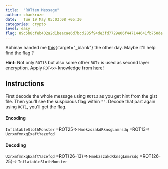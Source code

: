 ```yaml
---
title:  "ROTten Message"
author: chankruze
date:   Tue 19 May 05:03:08 +05:30
categories: crypto
level: easy
flag: 89c5b8cfeb402a2d1beacae6d7bcd285f94de3fd7729e06f447144641fb750de
---
```


Abhinav handed me [this](https://gist.github.com/chankruze/d9e3146ea34dfac78ad3b60ff6650a40){:target="_blank"} the other day. Maybe it'll help find the flag ?

**Hint:** Not only `ROT13` but also some other `ROTx` is used as second layer encryption. Apply `ROT<x>` knowledge from [here](/sub-categories/ciphers)!

<!--walkthrough-->

## Instructions

First decode the whole message using `ROT13` as you get hint from the gist file. Then you'll see the suspicious flag within `""`. Decode that part again using `ROT1`, you'll get the flag.

#### Encoding
`InflatableSlothMonster`   =ROT25=> `HmekzszakdRknsgLnmrsdq`  =ROT13=> `UzrxmfmnxqExaftYazefqd`

#### Decoding
`UzrxmfmnxqExaftYazefqd`   =ROT{26-13}=> `HmekzszakdRknsgLnmrsdq`  =ROT{26-25}=> `InflatableSlothMonster`
